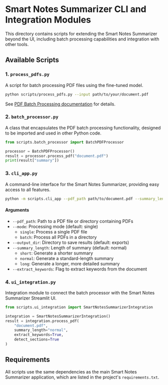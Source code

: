 # Smart Notes Summarizer CLI and Integration Modules

This directory contains scripts for extending the Smart Notes Summarizer beyond the UI, including batch processing capabilities and integration with other tools.

## Available Scripts

### 1. `process_pdfs.py`

A script for batch processing PDF files using the fine-tuned model.

```bash
python scripts/process_pdfs.py --input path/to/your/document.pdf
```

See [PDF Batch Processing documentation](README.md) for details.

### 2. `batch_processor.py`

A class that encapsulates the PDF batch processing functionality, designed to be imported and used in other Python code.

```python
from scripts.batch_processor import BatchPDFProcessor

processor = BatchPDFProcessor()
result = processor.process_pdf("document.pdf")
print(result["summary"])
```

### 3. `cli_app.py`

A command-line interface for the Smart Notes Summarizer, providing easy access to all features.

```bash
python -m scripts.cli_app --pdf_path path/to/document.pdf --summary_length short --extract_keywords
```

#### Arguments

- `--pdf_path`: Path to a PDF file or directory containing PDFs
- `--mode`: Processing mode (default: single)
  - `single`: Process a single PDF file
  - `batch`: Process all PDFs in a directory
- `--output_dir`: Directory to save results (default: exports)
- `--summary_length`: Length of summary (default: normal)
  - `short`: Generate a shorter summary
  - `normal`: Generate a standard-length summary
  - `long`: Generate a longer, more detailed summary
- `--extract_keywords`: Flag to extract keywords from the document

### 4. `ui_integration.py`

Integration module to connect the batch processor with the Smart Notes Summarizer Streamlit UI.

```python
from scripts.ui_integration import SmartNotesSummarizerIntegration

integration = SmartNotesSummarizerIntegration()
result = integration.process_pdf(
    "document.pdf",
    summary_length="normal",
    extract_keywords=True,
    detect_sections=True
)
```

## Requirements

All scripts use the same dependencies as the main Smart Notes Summarizer application, which are listed in the project's `requirements.txt`.